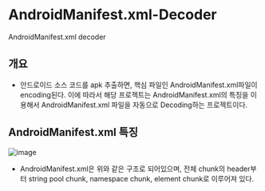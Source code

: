 # AndroidManifest.xml-Decoder
AndroidManifest.xml decoder


## 개요
- 안드로이드 소스 코드를 apk 추출하면, 핵심 파일인 AndroidManifest.xml파일이 encoding된다. 
  이에 따라서 해당 프로젝트는 AndroidManifest.xml의 특징을 이용해서 AndroidManifest.xml 파일을 자동으로 Decoding하는 프로젝트이다.

## AndroidManifest.xml 특징
![image](https://user-images.githubusercontent.com/56123201/119329385-1f4fd380-bcc0-11eb-8c5d-2e1ee7f82fe1.png)
- AndroidManifest.xml은 위와 같은 구조로 되어있으며, 전체 chunk의 header부터 string pool chunk, namespace chunk, element chunk로 이루어져 있다. 
